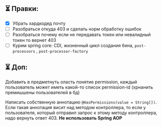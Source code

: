 ## ⏳ Правки:

- [x] Убрать хардкодед почту
- [ ] Разобраться откуда 403 и сделать норм обработку ошибок
- [ ] Разобраться почему если не передавать токен или невалидный токен то вернет 403
- [ ] Курим spring core: CDI, жизненный цикл создания бина, `post-processors` , `post-processor-factory`

## ⏳ Доп:

Добавить в предметнуть оласть понятие permission, каждый пользователь может иметь какой-то список permission-id (хрнанить премишшены пользователей в бд)

Написать собственную аннотацию `@HasPermissions(value = String[])`.
Если такая аннотация висит над методом контроллера, то если у пользователя, который отправил запрос к этому методу контроллера, надо вернуть ответ 403. **Не использовать Spring AOP**
